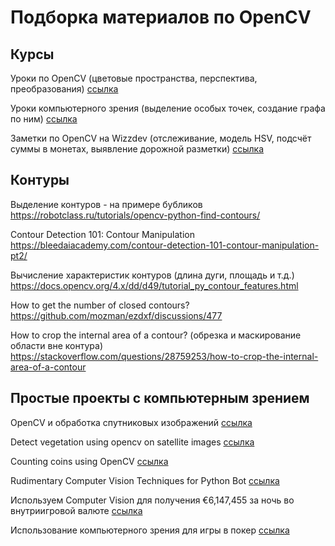 
# Подборка материалов по OpenCV

## Курсы
 
Уроки по OpenCV (цветовые пространства, перспектива, преобразования)
[ссылка](https://www.freedomvc.com/index.php/author/admin/page/2/)

Уроки компьютерного зрения (выделение особых точек, создание графа по ним)
[ссылка](https://habr.com/ru/articles/688316/)

Заметки по OpenCV на Wizzdev (отслеживание, модель HSV, подсчёт суммы в монетах, выявление дорожной разметки)
[ссылка](https://wizzdev.com/blog/opencv/)

## Контуры

Выделение контуров - на примере бубликов
https://robotclass.ru/tutorials/opencv-python-find-contours/

Contour Detection 101: Contour Manipulation 
https://bleedaiacademy.com/contour-detection-101-contour-manipulation-pt2/

Вычисление характеристик контуров (длина дуги, площадь и т.д.)
https://docs.opencv.org/4.x/dd/d49/tutorial_py_contour_features.html

How to get the number of closed contours?
https://github.com/mozman/ezdxf/discussions/477

How to crop the internal area of a contour?
(обрезка и маскирование области вне контура)
https://stackoverflow.com/questions/28759253/how-to-crop-the-internal-area-of-a-contour

## Простые проекты с компьютерным зрением

OpenCV и обработка спутниковых изображений [ссылка](https://mikitabelikau.wordpress.com/2017/07/09/use-open-cv-for-satellite-images/)

Detect vegetation using opencv on satellite images [ссылка](https://stackoverflow.com/questions/69000503/detect-vegetation-using-opencv-on-satellite-images)

Counting coins using OpenCV [ссылка](https://stackoverflow.com/questions/58794362/counting-coins-using-opencv)

Rudimentary Computer Vision Techniques for Python Bot [ссылка](https://stackoverflow.com/questions/15685894/rudimentary-computer-vision-techniques-for-python-bot)

Используем Computer Vision для получения €6,147,455 за ночь во внутриигровой валюте  [ссылка](https://habr.com/ru/articles/708618)

Использование компьютерного зрения для игры в покер [ссылка](https://habr.com/ru/articles/736190)
